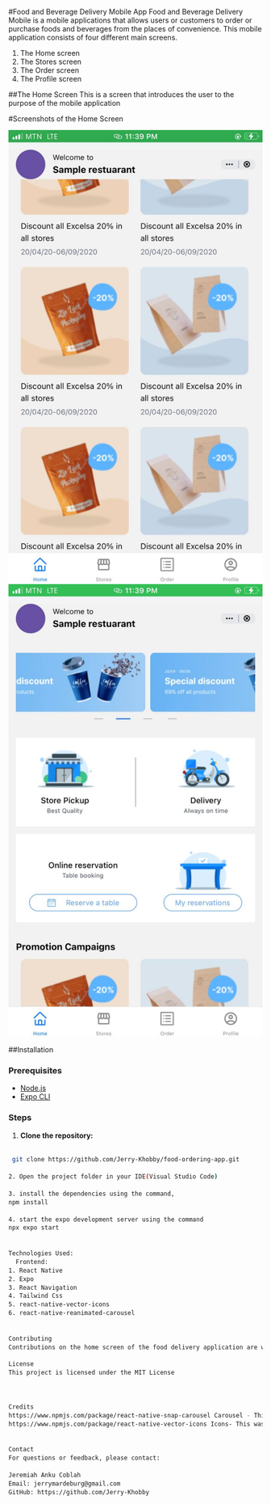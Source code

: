 #Food and Beverage Delivery Mobile App
Food and Beverage Delivery Mobile is a mobile applications that allows users or customers to order or purchase foods and beverages from the places of convenience.
This mobile application consists of four different main screens. 
1. The Home screen
2. The Stores screen
3. The Order screen 
4. The Profile screen


##The Home Screen 
This is a screen that introduces the user to the purpose of the mobile application

#Screenshots of the Home Screen

![Home screen_1](home_screen_1.jpg)
![Home screen_2](home_screen_2.jpg)

##Installation 
### Prerequisites
- [Node.js](https://nodejs.org/)
- [Expo CLI](https://docs.expo.dev/get-started/installation/)

### Steps
1. **Clone the repository:**
```bash

 git clone https://github.com/Jerry-Khobby/food-ordering-app.git

2. Open the project folder in your IDE(Visual Studio Code)

3. install the dependencies using the command, 
npm install

4. start the expo development server using the command
npx expo start


Technologies Used:
  Frontend:
1. React Native 
2. Expo 
3. React Navigation 
4. Tailwind Css 
5. react-native-vector-icons
6. react-native-reanimated-carousel 


Contributing 
Contributions on the home screen of the food delivery application are welcome! Please read CONTRIBUTING.md for details on how to contribute to this project

License
This project is licensed under the MIT License



Credits
https://www.npmjs.com/package/react-native-snap-carousel Carousel - This was used to create the carousel on the home screen
https://www.npmjs.com/package/react-native-vector-icons Icons- This was used to create the  icons on home screen


Contact
For questions or feedback, please contact:

Jeremiah Anku Coblah
Email: jerrymardeburg@gmail.com
GitHub: https://github.com/Jerry-Khobby



